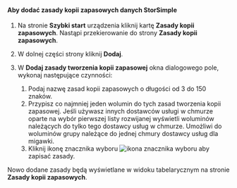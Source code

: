 
<!--author=alkohli last changed: 9/11/15-->

#### <a name="to-add-a-storsimple-backup-policy"></a>Aby dodać zasady kopii zapasowych danych StorSimple
1. Na stronie **Szybki start** urządzenia kliknij kartę **Zasady kopii zapasowych**. Nastąpi przekierowanie do strony **Zasady kopii zapasowych**.
2. W dolnej części strony kliknij **Dodaj**.
3. W **Dodaj zasady tworzenia kopii zapasowej** okna dialogowego pole, wykonaj następujące czynności:
   
   1. Podaj nazwę zasad kopii zapasowych o długości od 3 do 150 znaków.
   2. Przypisz co najmniej jeden wolumin do tych zasad tworzenia kopii zapasowej. Jeśli używasz innych dostawców usługi w chmurze oparte na wybór pierwszej listy rozwijanej wyświetli woluminów należących do tylko tego dostawcy usług w chmurze. Umożliwi do woluminów grupy należące do jednej chmury dostawcy usług dla migawki.
   3. Kliknij ikonę znacznika wyboru ![ikona znacznika wyboru](./media/storsimple-add-backup-policy/HCS_CheckIcon-include.png) aby zapisać zasady.

Nowo dodane zasady będą wyświetlane w widoku tabelarycznym na stronie **Zasady kopii zapasowych**.

